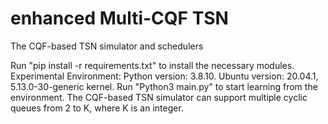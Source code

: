 # enhanced Multi-CQF TSN
The CQF-based TSN simulator and schedulers

Run "pip install -r requirements.txt" to install the necessary modules.
Experimental Environment: Python version: 3.8.10. Ubuntu version: 20.04.1, 5.13.0-30-generic kernel. 
Run "Python3 main.py" to start learning from the environment.
The CQF-based TSN simulator can support multiple cyclic queues from 2 to K, where K is an integer.   
